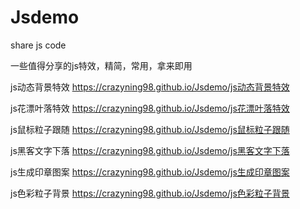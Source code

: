 # Jsdemo
share js code



一些值得分享的js特效，精简，常用，拿来即用

js动态背景特效
https://crazyning98.github.io/Jsdemo/js动态背景特效

js花漂叶落特效
https://crazyning98.github.io/Jsdemo/js花漂叶落特效

js鼠标粒子跟随
https://crazyning98.github.io/Jsdemo/js鼠标粒子跟随

js黑客文字下落
https://crazyning98.github.io/Jsdemo/js黑客文字下落

js生成印章图案
https://crazyning98.github.io/Jsdemo/js生成印章图案

js色彩粒子背景
https://crazyning98.github.io/Jsdemo/js色彩粒子背景
